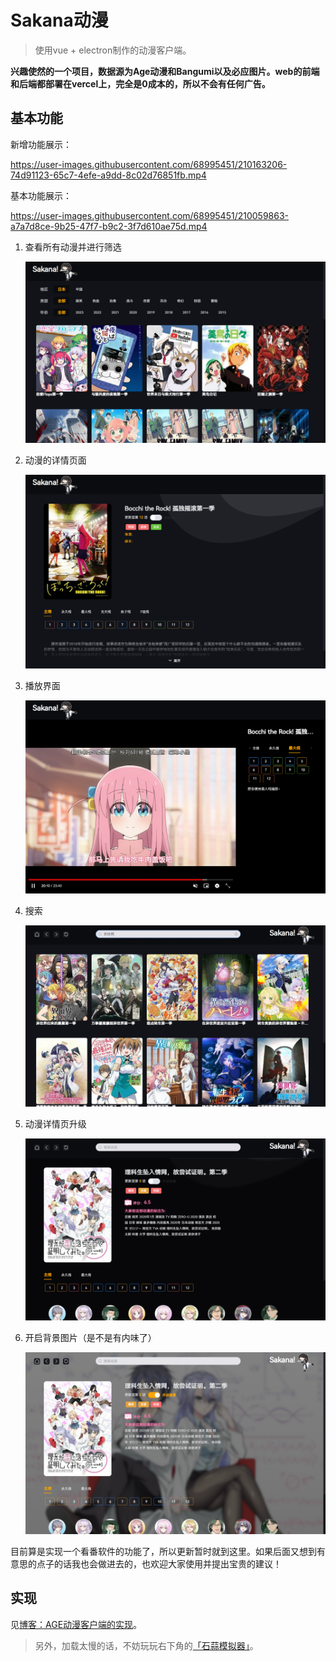 # Sakana动漫

> 使用vue + electron制作的动漫客户端。

**兴趣使然的一个项目，数据源为Age动漫和Bangumi以及必应图片。web的前端和后端都部署在vercel上，完全是0成本的，所以不会有任何广告。**

## 基本功能

新增功能展示：

https://user-images.githubusercontent.com/68995451/210163206-74d91123-65c7-4efe-a9dd-8c02d76851fb.mp4

基本功能展示：

https://user-images.githubusercontent.com/68995451/210059863-a7a7d8ce-9b25-47f7-b9c2-3f7d610ae75d.mp4

1. 查看所有动漫并进行筛选

   ![image-20221230004713524](./display/image-20221230004713524.png)

2. 动漫的详情页面

   ![image-20221230004839098](./display/image-20221230004839098.png)

3. 播放界面

   ![image-20221230004940023](./display/image-20221230004940023.png)

4. 搜索
   
   ![Snipaste_2022-12-30_18-23-27.jpg](./display/Snipaste_2022-12-30_18-23-27.jpg)

5. 动漫详情页升级

   ![image-20230101145843077](./display/image-20230101145843077.png)

6. 开启背景图片（是不是有内味了）

   ![image-20230101145911668](./display/image-20230101145911668.png)

目前算是实现一个看番软件的功能了，所以更新暂时就到这里。如果后面又想到有意思的点子的话我也会做进去的，也欢迎大家使用并提出宝贵的建议！

## 实现

见[博客：AGE动漫客户端的实现](https://blog.fullcomb.top/post/acg)。

> 另外，加载太慢的话，不妨玩玩右下角的[「石蒜模拟器」](https://github.com/itorr/sakana)。